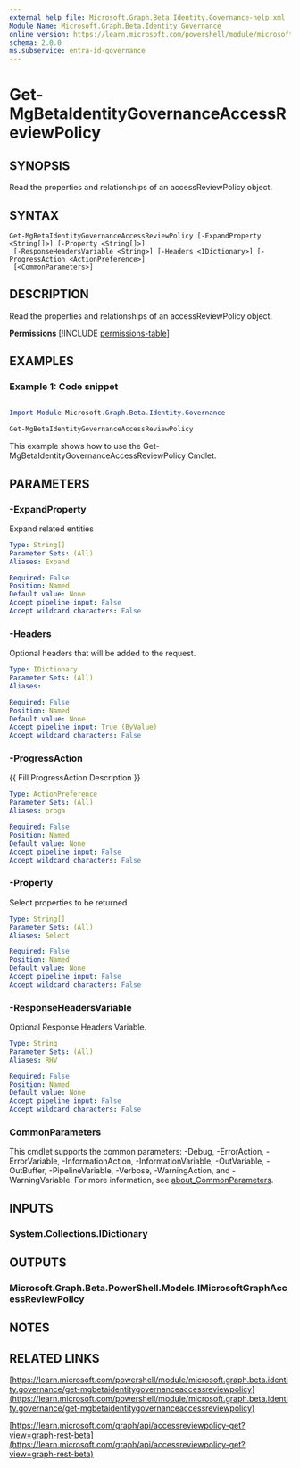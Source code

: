 ```yaml
---
external help file: Microsoft.Graph.Beta.Identity.Governance-help.xml
Module Name: Microsoft.Graph.Beta.Identity.Governance
online version: https://learn.microsoft.com/powershell/module/microsoft.graph.beta.identity.governance/get-mgbetaidentitygovernanceaccessreviewpolicy
schema: 2.0.0
ms.subservice: entra-id-governance
---
```


# Get-MgBetaIdentityGovernanceAccessReviewPolicy

## SYNOPSIS
Read the properties and relationships of an accessReviewPolicy object.

## SYNTAX

```
Get-MgBetaIdentityGovernanceAccessReviewPolicy [-ExpandProperty <String[]>] [-Property <String[]>]
 [-ResponseHeadersVariable <String>] [-Headers <IDictionary>] [-ProgressAction <ActionPreference>]
 [<CommonParameters>]
```

## DESCRIPTION
Read the properties and relationships of an accessReviewPolicy object.

**Permissions**
[!INCLUDE [permissions-table](~/../graphref/api-reference/beta/includes/permissions/accessreviewpolicy-get-permissions.md)]

## EXAMPLES
### Example 1: Code snippet

```powershell

Import-Module Microsoft.Graph.Beta.Identity.Governance

Get-MgBetaIdentityGovernanceAccessReviewPolicy

```
This example shows how to use the Get-MgBetaIdentityGovernanceAccessReviewPolicy Cmdlet.


## PARAMETERS

### -ExpandProperty
Expand related entities

```yaml
Type: String[]
Parameter Sets: (All)
Aliases: Expand

Required: False
Position: Named
Default value: None
Accept pipeline input: False
Accept wildcard characters: False
```

### -Headers
Optional headers that will be added to the request.

```yaml
Type: IDictionary
Parameter Sets: (All)
Aliases:

Required: False
Position: Named
Default value: None
Accept pipeline input: True (ByValue)
Accept wildcard characters: False
```

### -ProgressAction
{{ Fill ProgressAction Description }}

```yaml
Type: ActionPreference
Parameter Sets: (All)
Aliases: proga

Required: False
Position: Named
Default value: None
Accept pipeline input: False
Accept wildcard characters: False
```

### -Property
Select properties to be returned

```yaml
Type: String[]
Parameter Sets: (All)
Aliases: Select

Required: False
Position: Named
Default value: None
Accept pipeline input: False
Accept wildcard characters: False
```

### -ResponseHeadersVariable
Optional Response Headers Variable.

```yaml
Type: String
Parameter Sets: (All)
Aliases: RHV

Required: False
Position: Named
Default value: None
Accept pipeline input: False
Accept wildcard characters: False
```

### CommonParameters
This cmdlet supports the common parameters: -Debug, -ErrorAction, -ErrorVariable, -InformationAction, -InformationVariable, -OutVariable, -OutBuffer, -PipelineVariable, -Verbose, -WarningAction, and -WarningVariable. For more information, see [about_CommonParameters](http://go.microsoft.com/fwlink/?LinkID=113216).

## INPUTS

### System.Collections.IDictionary
## OUTPUTS

### Microsoft.Graph.Beta.PowerShell.Models.IMicrosoftGraphAccessReviewPolicy
## NOTES

## RELATED LINKS

[https://learn.microsoft.com/powershell/module/microsoft.graph.beta.identity.governance/get-mgbetaidentitygovernanceaccessreviewpolicy](https://learn.microsoft.com/powershell/module/microsoft.graph.beta.identity.governance/get-mgbetaidentitygovernanceaccessreviewpolicy)

[https://learn.microsoft.com/graph/api/accessreviewpolicy-get?view=graph-rest-beta](https://learn.microsoft.com/graph/api/accessreviewpolicy-get?view=graph-rest-beta)






















